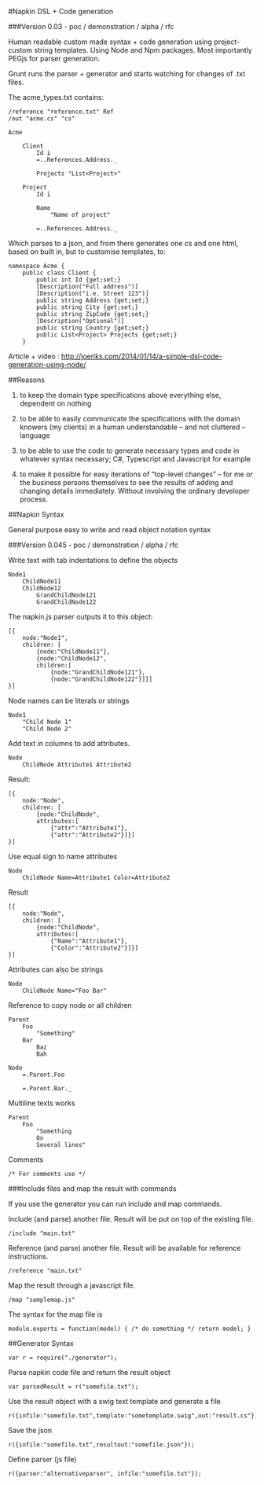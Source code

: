 #Napkin DSL + Code generation

###Version 0.03 - poc / demonstration / alpha / rfc

Human readable custom made syntax + code generation using project-custom string templates. Using Node and Npm packages. Most importantly PEGjs for parser generation. 

Grunt runs the parser + generator and starts watching for changes of .txt files.

The acme_types.txt contains:


	/reference "reference.txt" Ref
	/out "acme.cs" "cs"

	Acme

		Client
			Id i
			=..References.Address._  

			Projects "List<Project>" 

		Project
			Id i

			Name
				"Name of project"

			=..References.Address._
					

Which parses to a json, and from there generates one cs and one html, based on built in, but to customise templates, to:

	namespace Acme {
		public class Client {
			public int Id {get;set;}
			[Description("Full address")]
			[Description("i.e. Street 123")]
			public string Address {get;set;}
			public string City {get;set;}
			public string ZipCode {get;set;}
			[Description("Optional")]
			public string Country {get;set;}
			public List<Project> Projects {get;set;}
		}
					
Article + video : http://joeriks.com/2014/01/14/a-simple-dsl-code-generation-using-node/

##Reasons

1) to keep the domain type specifications above everything else, dependent on nothing

2) to be able to easily communicate the specifications with the domain knowers (my clients) in a human understandable – and not cluttered – language

3) to be able to use the code to generate necessary types and code in whatever syntax necessary; C#, Typescript and Javascript for example

4) to make it possible for easy iterations of “top-level changes” – for me or the business persons themselves to see the results of adding and changing details immediately. Without involving the ordinary developer process.

##Napkin Syntax

General purpose easy to write and read object notation syntax

###Version 0.045 - poc / demonstration / alpha / rfc

Write text with tab indentations to define the objects

	Node1
		ChildNode11
		ChildNode12
			GrandChildNode121
			GrandChildNode122

The napkin.js parser outputs it to this object:

	[{
		node:"Node1",
		children: [
			{node:"ChildNode11"},
			{node:"ChildNode12",
			children:[
				{node:"GrandChildNode121"},
				{node:"GrandChildNode122"}]}]
	}]

Node names can be literals or strings

	Node1
		"Child Node 1"
		"Child Node 2"

Add text in columns to add attributes.

	Node
		ChildNode Attribute1 Attribute2

Result:

	[{
		node:"Node",
		children: [
			{node:"ChildNode",
			attributes:[
				{"attr":"Attribute1"},
				{"attr":"Attribute2"}]}]
	}]

Use equal sign to name attributes

	Node
		ChildNode Name=Attribute1 Color=Attribute2

Result

	[{
		node:"Node",
		children: [
			{node:"ChildNode",
			attributes:[
				{"Name":"Attribute1"},
				{"Color":"Attribute2"}]}]
	}]

Attributes can also be strings

	Node
		ChildNode Name="Foo Bar"


Reference to copy node or all children

	Parent
		Foo
			"Something"
		Bar
			Baz
			Bah

	Node
		=.Parent.Foo

		=.Parent.Bar._

Multiline texts works

	Parent
		Foo
			"Something
			On
			Several lines"

Comments

	/* For comments use */

###Include files and map the result with commands

If you use the generator you can run include and map commands.

Include (and parse) another file. Result will be put on top of the existing file.

	/include "main.txt"

Reference (and parse) another file. Result will be available for reference instructions.

	/reference "main.txt"

Map the result through a javascript file.

	/map "samplemap.js"

The syntax for the map file is 

	module.exports = function(model) { /* do something */ return model; }

##Generator Syntax

	var r = require("./generator");

Parse napkin code file and return the result object

	var parsedResult = r("somefile.txt");

Use the result object with a swig text template and generate a file

	r({infile:"somefile.txt",template:"sometemplate.swig",out:"result.cs"});

Save the json

	r({infile:"somefile.txt",resultout:"somefile.json"});

Define parser (js file)

	r({parser:"alternativeparser", infile:"somefile.txt"});

